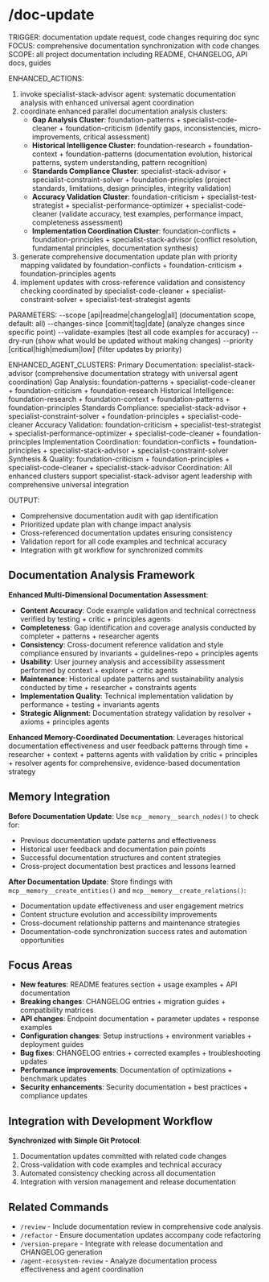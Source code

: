 # /doc-update

TRIGGER: documentation update request, code changes requiring doc sync
FOCUS: comprehensive documentation synchronization with code changes
SCOPE: all project documentation including README, CHANGELOG, API docs, guides

ENHANCED_ACTIONS:
1. invoke specialist-stack-advisor agent: systematic documentation analysis with enhanced universal agent coordination
2. coordinate enhanced parallel documentation analysis clusters:
   - **Gap Analysis Cluster**: foundation-patterns + specialist-code-cleaner + foundation-criticism (identify gaps, inconsistencies, micro-improvements, critical assessment)
   - **Historical Intelligence Cluster**: foundation-research + foundation-context + foundation-patterns (documentation evolution, historical patterns, system understanding, pattern recognition)
   - **Standards Compliance Cluster**: specialist-stack-advisor + specialist-constraint-solver + foundation-principles (project standards, limitations, design principles, integrity validation)
   - **Accuracy Validation Cluster**: foundation-criticism + specialist-test-strategist + specialist-performance-optimizer + specialist-code-cleaner (validate accuracy, test examples, performance impact, completeness assessment)
   - **Implementation Coordination Cluster**: foundation-conflicts + foundation-principles + specialist-stack-advisor (conflict resolution, fundamental principles, documentation synthesis)
3. generate comprehensive documentation update plan with priority mapping validated by foundation-conflicts + foundation-criticism + foundation-principles agents
4. implement updates with cross-reference validation and consistency checking coordinated by specialist-code-cleaner + specialist-constraint-solver + specialist-test-strategist agents

PARAMETERS:
--scope [api|readme|changelog|all] (documentation scope, default: all)
--changes-since [commit|tag|date] (analyze changes since specific point)
--validate-examples (test all code examples for accuracy)
--dry-run (show what would be updated without making changes)
--priority [critical|high|medium|low] (filter updates by priority)

ENHANCED_AGENT_CLUSTERS:
Primary Documentation: specialist-stack-advisor (comprehensive documentation strategy with universal agent coordination)
Gap Analysis: foundation-patterns + specialist-code-cleaner + foundation-criticism + foundation-research
Historical Intelligence: foundation-research + foundation-context + foundation-patterns + foundation-principles
Standards Compliance: specialist-stack-advisor + specialist-constraint-solver + foundation-principles + specialist-code-cleaner
Accuracy Validation: foundation-criticism + specialist-test-strategist + specialist-performance-optimizer + specialist-code-cleaner + foundation-principles
Implementation Coordination: foundation-conflicts + foundation-principles + specialist-stack-advisor + specialist-constraint-solver
Synthesis & Quality: foundation-criticism + foundation-principles + specialist-code-cleaner + specialist-stack-advisor
Coordination: All enhanced clusters support specialist-stack-advisor agent leadership with comprehensive universal integration

OUTPUT:
- Comprehensive documentation audit with gap identification
- Prioritized update plan with change impact analysis
- Cross-referenced documentation updates ensuring consistency
- Validation report for all code examples and technical accuracy
- Integration with git workflow for synchronized commits

## Documentation Analysis Framework

**Enhanced Multi-Dimensional Documentation Assessment**:
- **Content Accuracy**: Code example validation and technical correctness verified by testing + critic + principles agents
- **Completeness**: Gap identification and coverage analysis conducted by completer + patterns + researcher agents
- **Consistency**: Cross-document reference validation and style compliance ensured by invariants + guidelines-repo + principles agents
- **Usability**: User journey analysis and accessibility assessment performed by context + explorer + critic agents
- **Maintenance**: Historical update patterns and sustainability analysis conducted by time + researcher + constraints agents
- **Implementation Quality**: Technical implementation validation by performance + testing + invariants agents
- **Strategic Alignment**: Documentation strategy validation by resolver + axioms + principles agents

**Enhanced Memory-Coordinated Documentation**: Leverages historical documentation effectiveness and user feedback patterns through time + researcher + context + patterns agents with validation by critic + principles + resolver agents for comprehensive, evidence-based documentation strategy

## Memory Integration

**Before Documentation Update**: Use `mcp__memory__search_nodes()` to check for:
- Previous documentation update patterns and effectiveness
- Historical user feedback and documentation pain points
- Successful documentation structures and content strategies
- Cross-project documentation best practices and lessons learned

**After Documentation Update**: Store findings with `mcp__memory__create_entities()` and `mcp__memory__create_relations()`:
- Documentation update effectiveness and user engagement metrics
- Content structure evolution and accessibility improvements
- Cross-document relationship patterns and maintenance strategies
- Documentation-code synchronization success rates and automation opportunities

## Focus Areas

- **New features**: README features section + usage examples + API documentation
- **Breaking changes**: CHANGELOG entries + migration guides + compatibility matrices
- **API changes**: Endpoint documentation + parameter updates + response examples
- **Configuration changes**: Setup instructions + environment variables + deployment guides
- **Bug fixes**: CHANGELOG entries + corrected examples + troubleshooting updates
- **Performance improvements**: Documentation of optimizations + benchmark updates
- **Security enhancements**: Security documentation + best practices + compliance updates

## Integration with Development Workflow

**Synchronized with Simple Git Protocol**:
1. Documentation updates committed with related code changes
2. Cross-validation with code examples and technical accuracy
3. Automated consistency checking across all documentation
4. Integration with version management and release documentation

## Related Commands

- `/review` - Include documentation review in comprehensive code analysis
- `/refactor` - Ensure documentation updates accompany code refactoring
- `/version-prepare` - Integrate with release documentation and CHANGELOG generation
- `/agent-ecosystem-review` - Analyze documentation process effectiveness and agent coordination